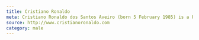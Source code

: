 ```yaml
---
title: Cristiano Ronaldo
meta: Cristiano Ronaldo dos Santos Aveiro (born 5 February 1985) is a Portuguese professional footballer who plays as a forward for Spanish club Real Madrid and the Portugal national team
source: http://www.cristianoronaldo.com 
category: male
---
```


